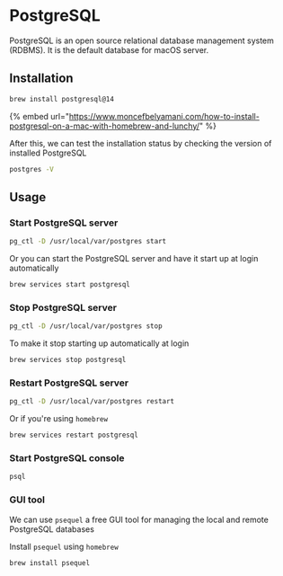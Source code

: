 # PostgreSQL

PostgreSQL is an open source relational database management system (RDBMS). It is the default database for macOS server.

## Installation

```sh
brew install postgresql@14
```

{% embed url="https://www.moncefbelyamani.com/how-to-install-postgresql-on-a-mac-with-homebrew-and-lunchy/" %}

After this, we can test the installation status by checking the version of installed PostgreSQL

```sh
postgres -V
```

## Usage

### Start PostgreSQL server

```sh
pg_ctl -D /usr/local/var/postgres start
```

Or you can start the PostgreSQL server and have it start up at login automatically

```sh
brew services start postgresql
```

### Stop PostgreSQL server

```sh
pg_ctl -D /usr/local/var/postgres stop
```

To make it stop starting up automatically at login

```sh
brew services stop postgresql
```

### Restart PostgreSQL server

```sh
pg_ctl -D /usr/local/var/postgres restart
```

Or if you're using `homebrew`

```sh
brew services restart postgresql
```

### Start PostgreSQL console

```sh
psql
```

### GUI tool

We can use `psequel` a free GUI tool for managing the local and remote PostgreSQL databases

Install `psequel` using `homebrew`

```sh
brew install psequel
```
